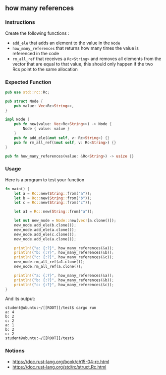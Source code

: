 ## how many references

### Instructions

Create the following functions :

- `add_ele` that adds an element to the value in the `Node`
- `how_many_references` that returns how many times the value is referenced in the code
- `rm_all_ref` that receives a `Rc<String>` and removes all elements from the vector that
  are equal to that value, this should only happen if the two Rcs point to the same allocation

### Expected Function

```rust
pub use std::rc::Rc;

pub struct Node {
    pub value: Vec<Rc<String>>,
}

impl Node {
    pub fn new(value: Vec<Rc<String>>) -> Node {
        Node { value: value }
    }
    pub fn add_ele(&mut self, v: Rc<String>) {}
    pub fn rm_all_ref(&mut self, v: Rc<String>) {}
}

pub fn how_many_references(value: &Rc<String>) -> usize {}
```

### Usage

Here is a program to test your function

```rust
fn main() {
    let a = Rc::new(String::from("a"));
    let b = Rc::new(String::from("b"));
    let c = Rc::new(String::from("c"));

    let a1 = Rc::new(String::from("a"));

    let mut new_node = Node::new(vec![a.clone()]);
    new_node.add_ele(b.clone());
    new_node.add_ele(a.clone());
    new_node.add_ele(c.clone());
    new_node.add_ele(a.clone());

    println!("a: {:?}", how_many_references(&a));
    println!("b: {:?}", how_many_references(&b));
    println!("c: {:?}", how_many_references(&c));
    new_node.rm_all_ref(a1.clone());
    new_node.rm_all_ref(a.clone());

    println!("a: {:?}", how_many_references(&a));
    println!("b: {:?}", how_many_references(&b));
    println!("c: {:?}", how_many_references(&c));
}
```

And its output:

```console
student@ubuntu:~/[[ROOT]]/test$ cargo run
a: 4
b: 2
c: 2
a: 1
b: 2
c: 2
student@ubuntu:~/[[ROOT]]/test$
```

### Notions

- https://doc.rust-lang.org/book/ch15-04-rc.html
- https://doc.rust-lang.org/std/rc/struct.Rc.html
